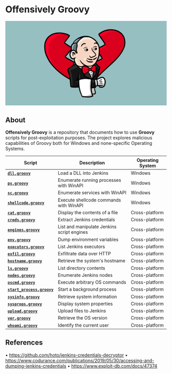 # Offensively Groovy

<p align="center">
  <img src="images/Why-I-Hate-Jenkins.png" alt="Why I Hate Jenkins">
</p>

## About

**Offensively Groovy** is a repository that documents how to use **Groovy** scripts for post-exploitation purposes. The project explores malicious capabilities of Groovy both for Windows and none-specific Operating Systems.

| Script                                                     | Description                                | Operating System |
| ---------------------------------------------------------- | ------------------------------------------ | ---------------- |
| [**`dll.groovy`**](windows/dll.groovy)                     | Load a DLL into Jenkins                    | Windows          |
| [**`ps.groovy`**](windows/ps.groovy)                       | Enumerate running processes with WinAPI    | Windows          |
| [**`sc.groovy`**](windows/sc.groovy)                       | Enumerate services with WinAPI             | Windows          |
| [**`shellcode.groovy`**](windows/shellcode.groovy)         | Execute shellcode commands with WinAPI     | Windows          |
| [**`cat.groovy`**](generic/cat.groovy)                     | Display the contents of a file             | Cross-platform   |
| [**`creds.groovy`**](generic/creds.groovy)                 | Extract Jenkins credentials                | Cross-platform   |
| [**`engines.groovy`**](generic/engines.groovy)             | List and manipulate Jenkins script engines | Cross-platform   |
| [**`env.groovy`**](generic/env.groovy)                     | Dump environment variables                 | Cross-platform   |
| [**`executors.groovy`**](generic/executors.groovy)         | List Jenkins executors                     | Cross-platform   |
| [**`exfil.groovy`**](generic/exfil.groovy)                 | Exfiltrate data over HTTP                  | Cross-platform   |
| [**`hostname.groovy`**](generic/hostname.groovy)           | Retrieve the system's hostname             | Cross-platform   |
| [**`ls.groovy`**](generic/ls.groovy)                       | List directory contents                    | Cross-platform   |
| [**`nodes.groovy`**](generic/nodes.groovy)                 | Enumerate Jenkins nodes                    | Cross-platform   |
| [**`oscmd.groovy`**](generic/oscmd.groovy)                 | Execute arbitrary OS commands              | Cross-platform   |
| [**`start_process.groovy`**](generic/start_process.groovy) | Start a background process                 | Cross-platform   |
| [**`sysinfo.groovy`**](generic/sysinfo.groovy)             | Retrieve system information                | Cross-platform   |
| [**`sysprops.groovy`**](generic/sysprops.groovy)           | Display system properties                  | Cross-platform   |
| [**`upload.groovy`**](generic/upload.groovy)               | Upload files to Jenkins                    | Cross-platform   |
| [**`ver.groovy`**](generic/ver.groovy)                     | Retrieve the OS version                    | Cross-platform   |
| [**`whoami.groovy`**](generic/whoami.groovy)               | Identify the current user                  | Cross-platform   |

## References
•	https://github.com/hoto/jenkins-credentials-decryptor
•	https://www.codurance.com/publications/2019/05/30/accessing-and-dumping-jenkins-credentials
•	https://www.exploit-db.com/docs/47374
